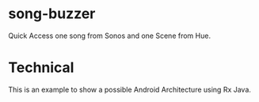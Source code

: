 # song-buzzer
Quick Access one song from Sonos and one Scene from Hue.


# Technical
This is an example to show a possible Android Architecture using Rx Java.
